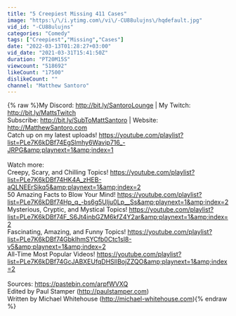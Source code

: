 ```yaml
---
title: "5 Creepiest Missing 411 Cases"
image: "https:\/\/i.ytimg.com\/vi\/-CU88ulujns\/hqdefault.jpg"
vid_id: "-CU88ulujns"
categories: "Comedy"
tags: ["Creepiest","Missing","Cases"]
date: "2022-03-13T01:28:27+03:00"
vid_date: "2021-03-31T15:41:50Z"
duration: "PT20M15S"
viewcount: "518692"
likeCount: "17500"
dislikeCount: ""
channel: "Matthew Santoro"
---
```

{% raw %}My Discord: <a rel="nofollow" target="blank" href="http://bit.ly/SantoroLounge">http://bit.ly/SantoroLounge</a> | My Twitch: <a rel="nofollow" target="blank" href="http://bit.ly/MattsTwitch">http://bit.ly/MattsTwitch</a><br />Subscribe: <a rel="nofollow" target="blank" href="http://bit.ly/SubToMattSantoro">http://bit.ly/SubToMattSantoro</a> | Website: <a rel="nofollow" target="blank" href="http://MatthewSantoro.com">http://MatthewSantoro.com</a><br />Catch up on my latest uploads! <a rel="nofollow" target="blank" href="https://youtube.com/playlist?list=PLe7K6kDBf74EgSlmhy6Wavip716_-JRPG&amp;playnext=1&amp;index=1">https://youtube.com/playlist?list=PLe7K6kDBf74EgSlmhy6Wavip716_-JRPG&amp;playnext=1&amp;index=1</a><br /><br />Watch more:<br />Creepy, Scary, and Chilling Topics! <a rel="nofollow" target="blank" href="https://youtube.com/playlist?list=PLe7K6kDBf74HK4A_zHEB-aQLNEErSikq5&amp;playnext=1&amp;index=2">https://youtube.com/playlist?list=PLe7K6kDBf74HK4A_zHEB-aQLNEErSikq5&amp;playnext=1&amp;index=2</a><br />50 Amazing Facts to Blow Your Mind! <a rel="nofollow" target="blank" href="https://youtube.com/playlist?list=PLe7K6kDBf74Hp_q_-bs6g5Ulju0Lp__Ss&amp;playnext=1&amp;index=2">https://youtube.com/playlist?list=PLe7K6kDBf74Hp_q_-bs6g5Ulju0Lp__Ss&amp;playnext=1&amp;index=2</a><br />Mysterious, Cryptic, and Mystical Topics! <a rel="nofollow" target="blank" href="https://youtube.com/playlist?list=PLe7K6kDBf74F_S6Jt4inbGZM6kfZ4Y2ar&amp;playnext=1&amp;index=2">https://youtube.com/playlist?list=PLe7K6kDBf74F_S6Jt4inbGZM6kfZ4Y2ar&amp;playnext=1&amp;index=2</a><br />Fascinating, Amazing, and Funny Topics! <a rel="nofollow" target="blank" href="https://youtube.com/playlist?list=PLe7K6kDBf74GbkIhmSYCfb0Ctc1sl8-v5&amp;playnext=1&amp;index=2">https://youtube.com/playlist?list=PLe7K6kDBf74GbkIhmSYCfb0Ctc1sl8-v5&amp;playnext=1&amp;index=2</a><br />All-Time Most Popular Videos! <a rel="nofollow" target="blank" href="https://youtube.com/playlist?list=PLe7K6kDBf74GcJABXEUfqDHSIlBojZZQO&amp;playnext=1&amp;index=2">https://youtube.com/playlist?list=PLe7K6kDBf74GcJABXEUfqDHSIlBojZZQO&amp;playnext=1&amp;index=2</a><br /><br />Sources: <a rel="nofollow" target="blank" href="https://pastebin.com/arpfWVXQ">https://pastebin.com/arpfWVXQ</a><br />Edited by Paul Stamper (<a rel="nofollow" target="blank" href="http://paulstamper.com)">http://paulstamper.com)</a><br />Written by Michael Whitehouse (<a rel="nofollow" target="blank" href="http://michael-whitehouse.com)">http://michael-whitehouse.com)</a>{% endraw %}
